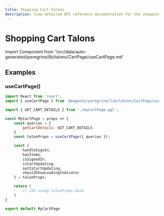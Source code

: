 ```yaml
---
title: Shopping Cart Talons
description: View detailed API reference documentation for the shopping cart talons in the Peregrine package of the PWA Studio framework.
---
```


# Shopping Cart Talons

<!--
The reference doc content is generated automatically from the source code.
To update this section, update the doc blocks in the source code
-->

import Component from '/src/data/auto-generated/peregrine/lib/talons/CartPage/useCartPage.md'

<Component />

## Examples

### useCartPage()

```jsx
import React from 'react';
import { useCartPage } from '@magento/peregrine/lib/talons/CartPage/useCartPage';

import { GET_CART_DETAILS } from './myCartPage.gql';

const MyCartPage = props => {
    const queries = {
        getCartDetails: GET_CART_DETAILS
    }
    const talonProps = useCartPage({ queries });

    const {
        handleSignIn,
        hasItems,
        isSignedIn,
        isCartUpdating,
        setIsCartUpdating,
        shouldShowLoadingIndicator
    } = talonProps;

    return (
        // JSX using talonProps data
    )
}

export default MyCartPage
```
